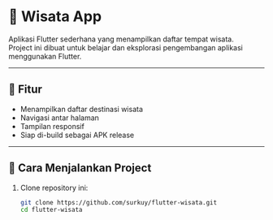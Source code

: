 # 🌴 Wisata App

Aplikasi Flutter sederhana yang menampilkan daftar tempat wisata.  
Project ini dibuat untuk belajar dan eksplorasi pengembangan aplikasi menggunakan Flutter.

---

## 🚀 Fitur

- Menampilkan daftar destinasi wisata
- Navigasi antar halaman
- Tampilan responsif
- Siap di-build sebagai APK release

---

## 📱 Cara Menjalankan Project

1. Clone repository ini:
   ```bash
   git clone https://github.com/surkuy/flutter-wisata.git
   cd flutter-wisata
